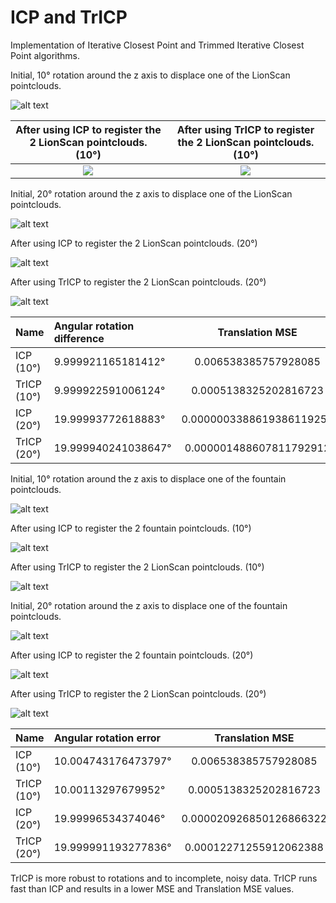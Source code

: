 # ICP and TrICP

Implementation of Iterative Closest Point and Trimmed Iterative Closest Point algorithms.

Initial, 10° rotation around the z axis to displace one of the LionScan pointclouds.

![alt text](https://github.com/nyakasko/3dsens_icp/blob/main/images/LionScan_rotated.PNG?raw=true)


After using ICP to register the 2 LionScan pointclouds. (10°)            | After using TrICP to register the 2 LionScan pointclouds. (10°)
:-------------------------:|:-------------------------:
![](https://github.com/nyakasko/3dsens_icp/blob/main/images/icp_registered_LionScan_rotated.PNG?raw=true)  |  ![](https://github.com/nyakasko/3dsens_icp/blob/main/images/tricp_registered_LionScan_rotated.PNG?raw=true)

Initial, 20° rotation around the z axis to displace one of the LionScan pointclouds.

![alt text](https://github.com/nyakasko/3dsens_icp/blob/main/images/LionScan_rotated_20.PNG?raw=true)

After using ICP to register the 2 LionScan pointclouds. (20°)

![alt text](https://github.com/nyakasko/3dsens_icp/blob/main/images/icp_registered_LionScan_rotated_20.PNG?raw=true)

After using TrICP to register the 2 LionScan pointclouds. (20°)

![alt text](https://github.com/nyakasko/3dsens_icp/blob/main/images/tricp_registered_LionScan_rotated_20.PNG?raw=true)


|Name | Angular rotation difference | Translation MSE | MSE | Runtime |
| :---         | :---         |     :---:      |          ---: |          ---: |
| ICP (10°)         |  9.999921165181412°   | 0.006538385757928085    | 5.14622    |       33.2789 s        |
| TrICP (10°)       |  9.999922591006124°     | 0.0005138325202816723       | 2.24015      |          10.1002 s     |
| ICP (20°)         |  19.99993772618883°   | 0.0000003388619386119256    | 5.14622   |       34.7251 s        |
| TrICP (20°)       |  19.999940241038647°     | 0.000001488607811792912       | 4.55636      |          13.7501 s     |


Initial, 10° rotation around the z axis to displace one of the fountain pointclouds.

![alt text](https://github.com/nyakasko/3dsens_icp/blob/main/images/fountain_rotated.PNG?raw=true)

After using ICP to register the 2 fountain pointclouds. (10°)

![alt text](https://github.com/nyakasko/3dsens_icp/blob/main/images/icp_registered_fountain_rotated.PNG?raw=true)

After using TrICP to register the 2 LionScan pointclouds. (10°)

![alt text](https://github.com/nyakasko/3dsens_icp/blob/main/images/tricp_registered_fountain_rotated.PNG?raw=true)

Initial, 20° rotation around the z axis to displace one of the fountain pointclouds.

![alt text](https://github.com/nyakasko/3dsens_icp/blob/main/images/fountain_rotated_20.PNG?raw=true)

After using ICP to register the 2 fountain pointclouds. (20°)

![alt text](https://github.com/nyakasko/3dsens_icp/blob/main/images/icp_registered_fountain_rotated_20.PNG?raw=true)

After using TrICP to register the 2 LionScan pointclouds. (20°)

![alt text](https://github.com/nyakasko/3dsens_icp/blob/main/images/tricp_registered_fountain_rotated_20.PNG?raw=true)

|Name | Angular rotation error | Translation MSE | MSE | Runtime |
| :---         | :---         |     :---:      |          ---: |          ---: |
| ICP     (10°)    |  10.004743176473797°   |0.006538385757928085    | 0.270625    |       24.8517 s       |
| TrICP    (10°)      | 10.00113297679952°     | 0.0005138325202816723      | 0.00709813      |          20.028 s     |
| ICP     (20°)     |  19.99996534374046°   | 0.000020926850126866322    | 0.251174    |       63.4932 s       |
| TrICP     (20°)     | 19.999991193277836°     | 0.00012271255912062388      | 0.0238604     |         13.1965 s     |

TrICP is more robust to rotations and to incomplete, noisy data. 
TrICP runs fast than ICP and results in a lower MSE and Translation MSE values.
